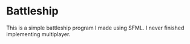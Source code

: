 # Battleship
This is a simple battleship program I made using SFML.
I never finished implementing multiplayer.
